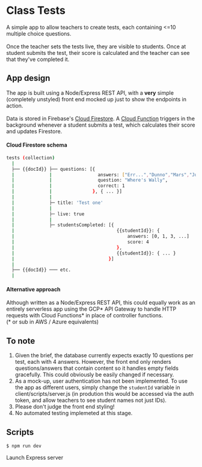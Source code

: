 # Class Tests

A simple app to allow teachers to create tests, each containing <=10 multiple choice questions.
<br />
<br />
Once the teacher sets the tests live, they are visible to students. Once at student submits the test, their score is calculated and the teacher can see that they've completed it.

## App design
The app is built using a Node/Express REST API, with a **very** simple (completely unstyled) front end mocked up just to show the endpoints in action.
<br />
<br />
Data is stored in Firebase's [Cloud Firestore](https://firebase.google.com/docs/firestore). A [Cloud Function](https://firebase.google.com/docs/functions) triggers in the background whenever a student submits a test, which calculates their score and updates Firestore.

#### Cloud Firestore schema
```sh
tests (collection)
  |
  ├── {{docId}} ├── questions: [{
  |             |                 answers: ["Err...","Dunno","Mars","Just outside"],
  |             |                 question: "Where's Wally",
  |             |                 correct: 1
  |             |               }, { ... }]
  |             |
  |             ├─ title: 'Test one'
  |             |
  |             ├─ live: true
  |             |
  |             ├─ studentsCompleted: [{
  |                                      {{studentId}}: {
  |                                          answers: [0, 1, 3, ...]
  |                                          score: 4
  |                                      },
  |                                      {{studentId}}: { ... }
  |                                   }]
  |
  ├── {{docId}} ─── etc.
  |
```


#### Alternative approach
Although written as a Node/Express REST API, this could equally work as an entirely serverless app using the GCP* API Gateway to handle HTTP requests with Cloud Functions* in place of controller functions.
<br />
(* or sub in AWS / Azure equivalents)

## To note
1. Given the brief, the database currently expects exactly 10 questions per test, each with 4 answers. However, the front end only renders questions/answers that contain content so it handles empty fields gracefully. This could obviously be easily changed if necessary.
2. As a mock-up, user authentication has not been implemented. To use the app as different users, simply change the `studentId` variable in client/scripts/server.js (in prodution this would be accessed via the auth token, and allow teachers to see student names not just IDs).
3. Please don't judge the front end styling!
4. No automated testing implemeted at this stage.


## Scripts
```sh
$ npm run dev
```
Launch Express server
